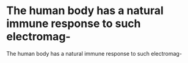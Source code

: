 # The human body has a natural immune response to such electromag-

The human body has a natural immune response to such electromag-